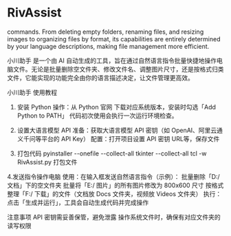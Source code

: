 # RivAssist
commands. From deleting empty folders, renaming files, and resizing images to organizing files by format, its capabilities are entirely determined by your language descriptions, making file management more efficient.

小川助手 是一个由 AI 自动生成的工具，旨在通过自然语言指令批量快捷地操作电脑文件。无论是批量删除空文件夹、修改文件名、调整图片尺寸，还是按格式归类文件，它能实现的功能完全由你的语言描述决定，让文件管理更高效。

小川助手 使用教程

1. 安装 Python
操作：从 Python 官网 下载对应系统版本，安装时勾选「Add Python to PATH」
代码初次使用会执行一次运行环境检查。

3. 设置大语言模型 API
准备：获取大语言模型 API 密钥（如 OpenAI、阿里云通义千问等平台的 API Key）
配置：打开项目设置 API 密钥 URL等，保存文件

4. 打包代码
pyinstaller --onefile --collect-all tkinter --collect-all tcl -w RivAssist.py 打包文件

4.发送指令操作电脑
使用：在输入框发送自然语言指令（示例）：
批量删除「D:/ 文档」下的空文件夹
批量将「E:/ 图片」的所有图片修改为 800x600 尺寸
按格式整理「F:/ 下载」的文件（文档放 Docs 文件夹，视频放 Videos 文件夹）
执行：点击「生成并运行」，工具会自动生成代码并完成操作

注意事项
API 密钥需妥善保管，避免泄露
操作系统文件时，确保有对应文件夹的读写权限
